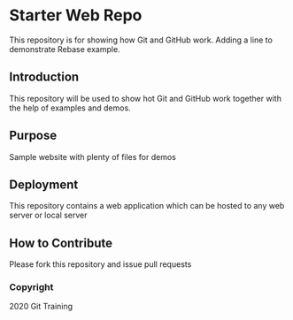# Starter Web Repo
This repository is for showing how Git and GitHub work. Adding a line to demonstrate Rebase example.

## Introduction
This repository will be used to show hot Git and GitHub work together with the help of examples and demos.

## Purpose
Sample website with plenty of files for demos

## Deployment
This repository contains a web application which can be hosted to any web server or local server

## How to Contribute
Please fork this repository and issue pull requests


### Copyright
2020 Git Training